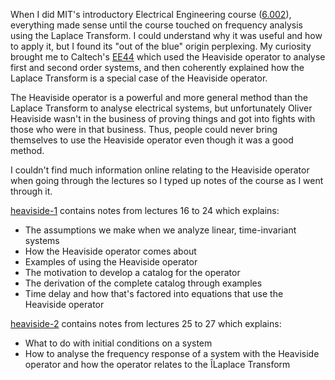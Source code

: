 When I did MIT's introductory Electrical Engineering course
([6.002](https://ocw.mit.edu/courses/electrical-engineering-and-computer-science/6-002-circuits-and-electronics-spring-2007/)),
everything made sense until the course touched on frequency analysis using the Laplace Transform. I could understand why
it was useful and how to apply it, but I found its "out of the blue" origin perplexing. My curiosity brought me to
Caltech's [EE44](https://www.youtube.com/playlist?list=PLc7Gz02Znph_HU1I9STgC4Nv0aG_jdb8Z) which used the Heaviside
operator to analyse first and second order systems, and then coherently explained how the Laplace Transform is a special
case of the Heaviside operator.

The Heaviside operator is a powerful and more general method than the Laplace Transform to analyse electrical systems,
but unfortunately Oliver Heaviside wasn't in the business of proving things and got into fights with those who were in
that business. Thus, people could never bring themselves to use the Heaviside operator even though it was a good method.

I couldn't find much information online relating to the Heaviside operator when going through the lectures so I typed up
notes of the course as I went through it.

[heaviside-1](https://drive.google.com/file/d/1BVm-XR6JOKqjw47pG57yZffvgtrNPvMB/view?usp=sharing) contains notes from
lectures 16 to 24 which explains:

* The assumptions we make when we analyze linear, time-invariant systems
* How the Heaviside operator comes about
* Examples of using the Heaviside operator
* The motivation to develop a catalog for the operator
* The derivation of the complete catalog through examples
* Time delay and how that's factored into equations that use the Heaviside operator

[heaviside-2](https://drive.google.com/file/d/100HG7fy54eDx_NDcvRPJb8_g6vgZvc_y/view?usp=sharing) contains notes from
lectures 25 to 27 which explains:

* What to do with initial conditions on a system
* How to analyse the frequency response of a system with the Heaviside operator and how the operator relates to the ÎLaplace Transform
